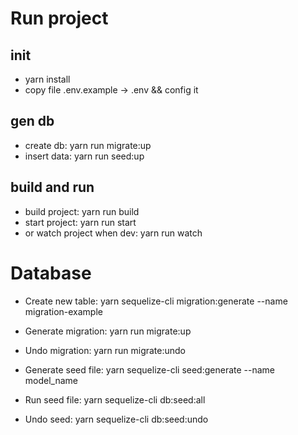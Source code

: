 # Run project

## init

- yarn install
- copy file .env.example -> .env && config it

## gen db

- create db: yarn run migrate:up
- insert data: yarn run seed:up

## build and run

- build project: yarn run build
- start project: yarn run start
- or watch project when dev: yarn run watch

# Database

- Create new table: yarn sequelize-cli migration:generate --name migration-example
- Generate migration: yarn run migrate:up
- Undo migration: yarn run migrate:undo

- Generate seed file: yarn sequelize-cli seed:generate --name model_name
- Run seed file: yarn sequelize-cli db:seed:all
- Undo seed: yarn sequelize-cli db:seed:undo
